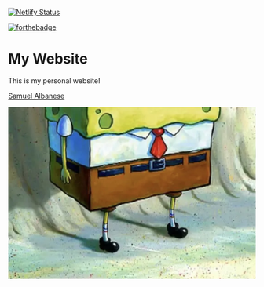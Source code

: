 [![Netlify Status](https://api.netlify.com/api/v1/badges/b2ba0de9-9fb1-4dce-a7a8-7d7e2454f2cb/deploy-status)](https://app.netlify.com/sites/spalby/deploys)

[![forthebadge](https://forthebadge.com/images/badges/made-with-ruby.svg)](https://forthebadge.com)

# My Website
This is my personal website!

[Samuel Albanese](https://spalby.dev)

![Home](assets/img/bob.jpg)
